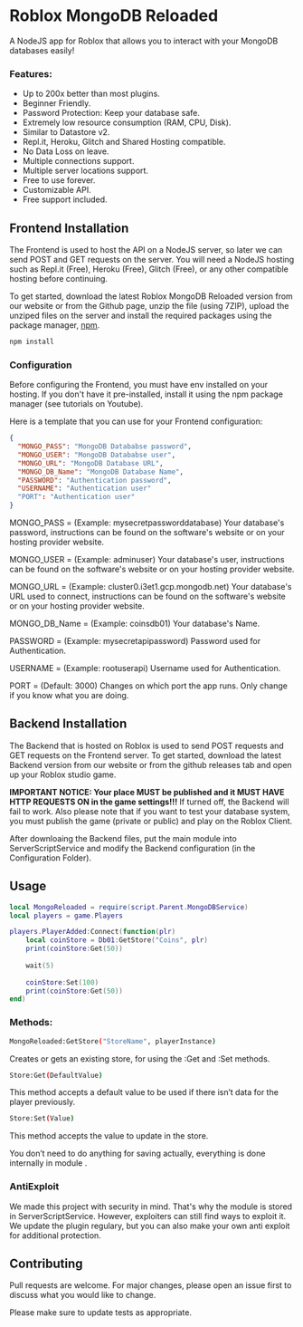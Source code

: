 # Roblox MongoDB Reloaded

A NodeJS app for Roblox that allows you to interact with your MongoDB databases easily!

### Features:
- Up to 200x better than most plugins.
- Beginner Friendly.
- Password Protection: Keep your database safe.
- Extremely low resource consumption (RAM, CPU, Disk).
- Similar to Datastore v2.
- Repl.it, Heroku, Glitch and Shared Hosting compatible.
- No Data Loss on leave.
- Multiple connections support.
- Multiple server locations support.
- Free to use forever.
- Customizable API.
- Free support included.

## Frontend Installation

The Frontend is used to host the API on a NodeJS server, so later we can send POST and GET requests on the server. You will need a NodeJS hosting such as Repl.it (Free), Heroku (Free), Glitch (Free), or any other compatible hosting before continuing.

To get started, download the latest Roblox MongoDB Reloaded version from our website or from the Github page, unzip the file (using 7ZIP), upload the unziped files on the server and install the required packages using the package manager, [npm](https://www.npmjs.com/).
```bash
npm install
```

### Configuration

Before configuring the Frontend, you must have env installed on your hosting. If you don't have it pre-installed, install it using the npm package manager (see tutorials on Youtube).

Here is a template that you can use for your Frontend configuration:
```json
{
  "MONGO_PASS": "MongoDB Datababse password",
  "MONGO_USER": "MongoDB Datababse user",
  "MONGO_URL": "MongoDB Database URL",
  "MONGO_DB_Name": "MongoDB Database Name",
  "PASSWORD": "Authentication password",
  "USERNAME": "Authentication user"
  "PORT": "Authentication user"
}
```

MONGO_PASS = (Example: mysecretpassworddatabase) Your database's password, instructions can be found on the software's website or on your hosting provider website. 

MONGO_USER = (Example: adminuser) Your database's user, instructions can be found on the software's website or on your hosting provider website. 

MONGO_URL = (Example: cluster0.i3et1.gcp.mongodb.net) Your database's URL used to connect, instructions can be found on the software's website or on your hosting provider website. 

MONGO_DB_Name = (Example: coinsdb01) Your database's Name. 

PASSWORD = (Example: mysecretapipassword) Password used for Authentication. 

USERNAME = (Example: rootuserapi) Username used for Authentication. 

PORT = (Default: 3000) Changes on which port the app runs. Only change if you know what you are doing.

## Backend Installation

The Backend that is hosted on Roblox is used to send POST requests and GET requests on the Frontend server.
To get started, download the latest Backend version from our website or from the github releases tab and open up your Roblox studio game.

**IMPORTANT NOTICE: Your place MUST be published and it MUST HAVE HTTP REQUESTS ON in the game settings!!!** If turned off, the Backend will fail to work. Also please note that if you want to test your database system, you must publish the game (private or public) and play on the Roblox Client.

After downloaing the Backend files, put the main module into ServerScriptService and modify the Backend configuration (in the Configuration Folder).

## Usage

```lua
local MongoReloaded = require(script.Parent.MongoDBService)
local players = game.Players

players.PlayerAdded:Connect(function(plr)
	local coinStore = Db01:GetStore("Coins", plr)
	print(coinStore:Get(50))
	
	wait(5)
	
	coinStore:Set(100)
	print(coinStore:Get(50))	
end)
```

### Methods:
```bash
MongoReloaded:GetStore("StoreName", playerInstance)
```
Creates or gets an existing store, for using the :Get and :Set methods.

```bash
Store:Get(DefaultValue)
```
This method accepts a default value to be used if there isn’t data for the player previously.

```bash
Store:Set(Value)
```
This method accepts the value to update in the store.

You don’t need to do anything for saving actually, everything is done internally in module .

### AntiExploit
We made this project with security in mind. That's why the module is stored in ServerScriptService. However, exploiters can still find ways to exploit it. We update the plugin regulary, but you can also make your own anti exploit for additional protection.

## Contributing
Pull requests are welcome. For major changes, please open an issue first to discuss what you would like to change.

Please make sure to update tests as appropriate.
